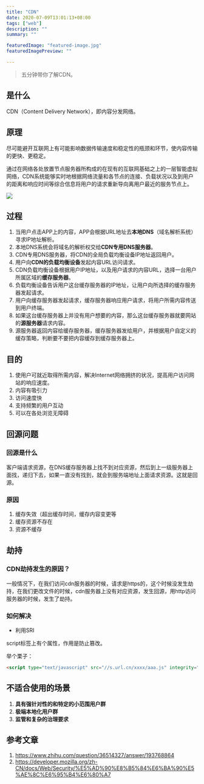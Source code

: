 ```yaml
---
title: "CDN"
date: 2020-07-09T13:01:13+08:00
tags: ["web"]
description: ""
summary: ""

featuredImage: "featured-image.jpg"
featuredImagePreview: ""

---
```


> 五分钟带你了解CDN。

## 是什么

CDN（Content Delivery Network），即内容分发网络。

## 原理

尽可能避开互联网上有可能影响数据传输速度和稳定性的瓶颈和环节，使内容传输的更快、更稳定。

通过在网络各处放置节点服务器所构成的在现有的互联网基础之上的一层智能虚拟网络，CDN系统能够实时地根据网络流量和各节点的连接、负载状况以及到用户的距离和响应时间等综合信息将用户的请求重新导向离用户最近的服务节点上。

![](https://imgkr.cn-bj.ufileos.com/017243d6-ea09-4e10-9318-0a67689fb7d4.jpg)

## 过程

1. 当用户点击APP上的内容，APP会根据URL地址去**本地DNS**（域名解析系统）寻求IP地址解析。
2. 本地DNS系统会将域名的解析权交给**CDN专用DNS服务器**。
3. CDN专用DNS服务器，将CDN的全局负载均衡设备IP地址返回用户。
4. 用户向**CDN的负载均衡设备**发起内容URL访问请求。
5. CDN负载均衡设备根据用户IP地址，以及用户请求的内容URL，选择一台用户所属区域的**缓存服务器**。
6. 负载均衡设备告诉用户这台缓存服务器的IP地址，让用户向所选择的缓存服务器发起请求。
7. 用户向缓存服务器发起请求，缓存服务器响应用户请求，将用户所需内容传送到用户终端。
8. 如果这台缓存服务器上并没有用户想要的内容，那么这台缓存服务器就要网站的**源服务器**请求内容。
9. 源服务器返回内容给缓存服务器，缓存服务器发给用户，并根据用户自定义的缓存策略，判断要不要把内容缓存到缓存服务器上。

## 目的

1. 使用户可就近取得所需内容，解决Internet网络拥挤的状况，提高用户访问网站的响应速度。
2. 内容有吸引力
3. 访问速度快
4. 支持频繁的用户互动
5. 可以在各处浏览无障碍

## 回源问题

### 回源是什么

客户端请求资源，在DNS缓存服务器上找不到对应资源，然后到上一级服务器上面找，递归下去，如果一直没有找到，就会到服务端地址上面请求资源。这就是回源。

### 原因

1. 缓存失效（超出缓存时间，缓存内容变更等
2. 缓存资源不存在
3. 资源不缓存

## 劫持

### CDN劫持发生的原因？

一般情况下，在我们访问cdn服务器的时候，请求是https的，这个时候没发生劫持，在我们更改文件的时候，cdn服务器上没有对应资源，发生回源，用http访问服务器的时候，发生了劫持。

### 如何解决

- 利用SRI

script标签上有个属性，作用是防止篡改。

举个栗子：

```html
<script type="text/javascript" src="//s.url.cn/xxxx/aaa.js" integrity="sha256-xxx sha384-yyy" crossorigin="anonymous"></script>
```

## 不适合使用的场景

1. **具有强针对性的和特定的小范围用户群**
2. **极端本地化用户群**
3. **监管和复杂的治理要求**

## 参考文章

1. <https://www.zhihu.com/question/36514327/answer/193768864>
2. <https://developer.mozilla.org/zh-CN/docs/Web/Security/%E5%AD%90%E8%B5%84%E6%BA%90%E5%AE%8C%E6%95%B4%E6%80%A7>
